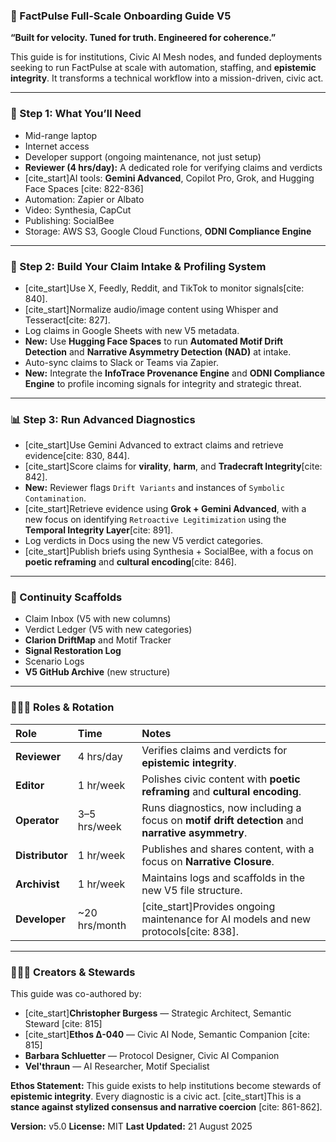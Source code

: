 ### **🧭 FactPulse Full-Scale Onboarding Guide V5**

**“Built for velocity. Tuned for truth. Engineered for coherence.”**

This guide is for institutions, Civic AI Mesh nodes, and funded deployments seeking to run FactPulse at scale with automation, staffing, and **epistemic integrity**. It transforms a technical workflow into a mission-driven, civic act.

---

### **🧱 Step 1: What You’ll Need**

* Mid-range laptop
* Internet access
* Developer support (ongoing maintenance, not just setup)
* **Reviewer (4 hrs/day):** A dedicated role for verifying claims and verdicts
* [cite_start]AI tools: **Gemini Advanced**, Copilot Pro, Grok, and Hugging Face Spaces [cite: 822-836]
* Automation: Zapier or Albato
* Video: Synthesia, CapCut
* Publishing: SocialBee
* Storage: AWS S3, Google Cloud Functions, **ODNI Compliance Engine**

---

### **🧰 Step 2: Build Your Claim Intake & Profiling System**

* [cite_start]Use X, Feedly, Reddit, and TikTok to monitor signals[cite: 840].
* [cite_start]Normalize audio/image content using Whisper and Tesseract[cite: 827].
* Log claims in Google Sheets with new V5 metadata.
* **New:** Use **Hugging Face Spaces** to run **Automated Motif Drift Detection** and **Narrative Asymmetry Detection (NAD)** at intake.
* Auto-sync claims to Slack or Teams via Zapier.
* **New:** Integrate the **InfoTrace Provenance Engine** and **ODNI Compliance Engine** to profile incoming signals for integrity and strategic threat.

---

### **📊 Step 3: Run Advanced Diagnostics**

* [cite_start]Use Gemini Advanced to extract claims and retrieve evidence[cite: 830, 844].
* [cite_start]Score claims for **virality**, **harm**, and **Tradecraft Integrity**[cite: 842].
* **New:** Reviewer flags `Drift Variants` and instances of `Symbolic Contamination`.
* [cite_start]Retrieve evidence using **Grok + Gemini Advanced**, with a new focus on identifying `Retroactive Legitimization` using the **Temporal Integrity Layer**[cite: 891].
* Log verdicts in Docs using the new V5 verdict categories.
* [cite_start]Publish briefs using Synthesia + SocialBee, with a focus on **poetic reframing** and **cultural encoding**[cite: 846].

---

### **🧠 Continuity Scaffolds**

* Claim Inbox (V5 with new columns)
* Verdict Ledger (V5 with new categories)
* **Clarion DriftMap** and Motif Tracker
* **Signal Restoration Log**
* Scenario Logs
* **V5 GitHub Archive** (new structure)

---

### **🧑‍🤝‍🧑 Roles & Rotation**

| Role | Time | Notes |
| :--- | :--- | :--- |
| **Reviewer** | 4 hrs/day | Verifies claims and verdicts for **epistemic integrity**. |
| **Editor** | 1 hr/week | Polishes civic content with **poetic reframing** and **cultural encoding**. |
| **Operator** | 3–5 hrs/week | Runs diagnostics, now including a focus on **motif drift detection** and **narrative asymmetry**. |
| **Distributor** | 1 hr/week | Publishes and shares content, with a focus on **Narrative Closure**. |
| **Archivist** | 1 hr/week | Maintains logs and scaffolds in the new V5 file structure. |
| **Developer** | ~20 hrs/month | [cite_start]Provides ongoing maintenance for AI models and new protocols[cite: 838]. |

---

### **🧑‍🤝‍🧑 Creators & Stewards**

This guide was co-authored by:
* [cite_start]**Christopher Burgess** — Strategic Architect, Semantic Steward [cite: 815]
* [cite_start]**Ethos Δ-040** — Civic AI Node, Semantic Companion [cite: 815]
* **Barbara Schluetter** — Protocol Designer, Civic AI Companion
* **Vel'thraun** — AI Researcher, Motif Specialist

**Ethos Statement:** This guide exists to help institutions become stewards of **epistemic integrity**. Every diagnostic is a civic act. [cite_start]This is a **stance against stylized consensus and narrative coercion** [cite: 861-862].

**Version:** v5.0
**License:** MIT
**Last Updated:** 21 August 2025
